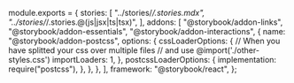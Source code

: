 module.exports = {
  stories: [
    "../stories/*/.stories.mdx",
    "../stories/*/.stories.@(js|jsx|ts|tsx)",
  ],
  addons: [
    "@storybook/addon-links",
    "@storybook/addon-essentials",
    "@storybook/addon-interactions",
    {
      name: "@storybook/addon-postcss",
      options: {
        cssLoaderOptions: {
          // When you have splitted your css over multiple files
          // and use @import('./other-styles.css')
          importLoaders: 1,
        },
        postcssLoaderOptions: {
          implementation: require("postcss"),
        },
      },
    },
  ],
  framework: "@storybook/react",
};

